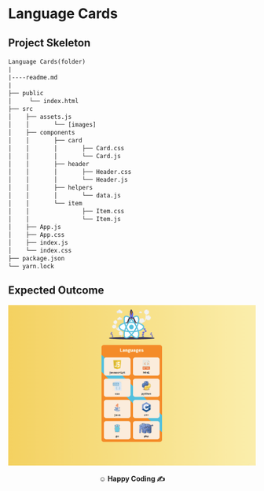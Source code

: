 # Language Cards 


## Project Skeleton

```
Language Cards(folder)
|
|----readme.md  
|
├── public
│     └── index.html
├── src
│    ├── assets.js
│    │       └── [images]
│    ├── components
│    │       ├── card
│    │       │       ├── Card.css
│    │       │       └── Card.js
│    │       ├── header
│    │       │       ├── Header.css
│    │       │       └── Header.js
│    │       ├── helpers
│    │       │       └── data.js
│    │       └── item
│    │               ├── Item.css
│    │               └── Item.js
│    ├── App.js
│    ├── App.css
│    ├── index.js
│    └── index.css
├── package.json
└── yarn.lock
```

## Expected Outcome

![](language-cards.gif)


**<p align="center">&#9786; Happy Coding &#9997;</p>**
